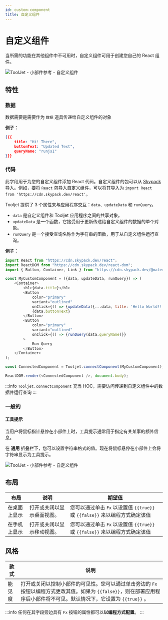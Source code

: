 ```yaml
---
id: custom-component
title: 自定义组件
---
```


# 自定义组件

当所需的功能在其他组件中不可用时，自定义组件可用于创建您自己的 React 组件。

<div style={{textAlign: 'center'}}>

<img className="screenshot-full" src="/img/widgets/custom-component/custom-component.png" alt="ToolJet - 小部件参考 - 自定义组件" />

</div>

## 特性

### 数据

数据需要是需要作为 `数据` 道具传递给自定义组件的对象

**例子：**

```json
{{{
    title: "Hi! There",
    buttonText: "Updated Text",
    queryName: "runjs1"
}}}
```

### 代码

此字段用于为您的自定义组件添加 React 代码。自定义组件的包可以从 [Skypack](https://www.skypack.dev/) 导入。例如，要将 `React` 包导入自定义组件，可以将其导入为 `import React from 'https://cdn.skypack.dev/react'`。

Tooljet 提供了 3 个属性来与应用程序交互：`data`、`updateData` 和 `runQuery`。

- `data` 是自定义组件和 Tooljet 应用程序之间的共享对象。
- `updateData` 是一个函数，它接受用于更新传递给自定义组件的数据的单个对象。
- `runQuery` 是一个接受查询名称作为字符串的函数，用于从自定义组件运行查询。

**例子：**

```js
import React from "https://cdn.skypack.dev/react";
import ReactDOM from "https://cdn.skypack.dev/react-dom";
import { Button, Container, Link } from "https://cdn.skypack.dev/@material-ui/core";

const MyCustomComponent = ({data, updateData, runQuery}) => (
    <Container>
        <h1>{data.title}</h1>
        <Button
            color="primary"
            variant="outlined"
            onClick={() => {updateData({...data, title: 'Hello World!!'})}}>
            {data.buttonText}
        </Button>
        <Button
            color="primary"
            variant="outlined"
            onClick={() => {runQuery(data.queryName)}}
        >
            Run Query
        </Button>
    </Container>
);

const ConnectedComponent = Tooljet.connectComponent(MyCustomComponent);

ReactDOM.render(<ConnectedComponent />, document.body);
```

:::info
`Tooljet.connectComponent` 充当 HOC，需要访问传递到自定义组件中的数据并运行查询
:::

### 一般的
#### 工具提示

当用户将鼠标指针悬停在小部件上时，工具提示通常用于指定有关某事的额外信息。

在 **通用** 折叠栏下，您可以设置字符串格式的值。现在将鼠标悬停在小部件上会将字符串显示为工具提示。

<div style={{textAlign: 'center'}}>

<img className="screenshot-full" src="/img/tooltip.png" alt="ToolJet - 小部件参考 - 自定义组件" />

</div>

## 布局

| 布局         | 说明                       | 期望值                                                                      |
| ------------ | -------------------------- | --------------------------------------------------------------------------- |
| 在桌面上显示 | 打开或关闭以显示桌面视图。 | 您可以通过单击 `Fx` 以设置值 `{{true}}` 或 `{{false}}` 来以编程方式确定该值 |
| 在手机上显示 | 打开或关闭以显示移动视图。 | 您可以通过单击 `Fx` 以设置值 `{{true}}` 或 `{{false}}` 来以编程方式确定该值 |

## 风格

| 款式   | 说明                                                                                                                                                                       |
| ------ | -------------------------------------------------------------------------------------------------------------------------------------------------------------------------- |
| 能见度 | 打开或关闭以控制小部件的可见性。您可以通过单击旁边的 `Fx` 按钮以编程方式更改其值。如果为 `{{false}}`，则在部署应用程序后小部件将不可见。默认情况下，它设置为 `{{true}}` 。 |

:::info
任何在其字段旁边具有 `Fx` 按钮的属性都可以**以编程方式配置**。
:::
